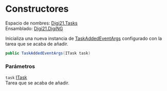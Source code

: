 # Constructores

Espacio de nombres: [Digi21.Tasks](/digi3d-net/programacion/.net/referencia/digi21.diging/digi21.tasks/)  
Ensamblado: [Digi21.DigiNG](/digi3d-net/programacion/.net/referencia/digi21.diging.plugin/digi21.diging/)

Inicializa una nueva instancia de [TaskAddedEventArgs](/digi3d-net/programacion/.net/referencia/digi21.diging/digi21.tasks/clases/taskaddedeventargs/) configurado con la tarea que se acaba de añadir.

```csharp
public TaskAddedEventArgs(ITask task)
```

### Parámetros

`task` [ITask](/digi3d-net/programacion/.net/referencia/digi21.diging/digi21.tasks/interfaces/itask/)  
Tarea que se acaba de añadir.



